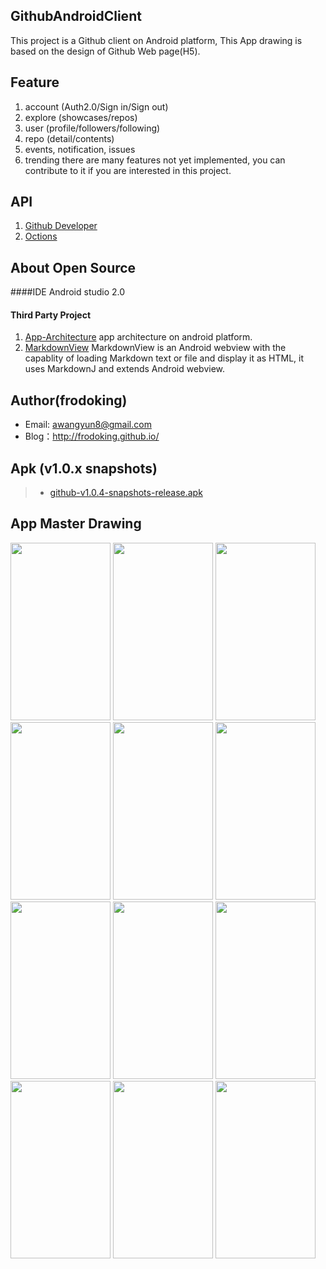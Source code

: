 ## GithubAndroidClient 

This project is a Github client on Android platform, This App drawing  is based on the design of Github Web page(H5).

## Feature
1. account (Auth2.0/Sign in/Sign out)
2. explore (showcases/repos)
3. user (profile/followers/following)
4. repo (detail/contents)
5. events, notification, issues
6. trending
there are many features not yet implemented, you can contribute to it if you are interested in this project.

## API
1. [Github Developer](https://developer.github.com/v3/)
2. [Octions](https://octicons.github.com/)
 
## About Open Source
####IDE
Android studio 2.0

#### Third Party Project
1. [App-Architecture](https://github.com/frodoking/App-Architecture.git)
    app architecture on android platform.
2. [MarkdownView](https://github.com/falnatsheh/MarkdownView)
    MarkdownView is an Android webview with the capablity of loading Markdown text or file and display it as HTML, it uses MarkdownJ and extends Android webview.

## Author(frodoking)
* Email: awangyun8@gmail.com
* Blog：http://frodoking.github.io/

## Apk (v1.0.x snapshots)
> * [github-v1.0.4-snapshots-release.apk](https://github.com/frodoking/GithubAndroidClient/releases/download/v1.0/github-v1.0.4-snapshots-release.apk) 

## App Master Drawing
<img  src="http://frodoking.github.io/img/github-client/github-home.png" width="160" height="284">
<img  src="http://frodoking.github.io/img/github-client/github-drawer.png" width="160" height="284">
<img  src="http://frodoking.github.io/img/github-client/github-profile.png" width="160" height="284">
<img  src="http://frodoking.github.io/img/github-client/github-notifications.png" width="160" height="284">
<img  src="http://frodoking.github.io/img/github-client/github-issues.png" width="160" height="284">
<img  src="http://frodoking.github.io/img/github-client/github-events.png" width="160" height="284">

<img  src="http://frodoking.github.io/img/github-client/github-explore.png" width="160" height="284">
<img  src="http://frodoking.github.io/img/github-client/github-showcases.png" width="160" height="284">

<img  src="http://frodoking.github.io/img/github-client/github-repo.png" width="160" height="284">
<img  src="http://frodoking.github.io/img/github-client/github-repo-issues.png" width="160" height="284">
<img  src="http://frodoking.github.io/img/github-client/github-repo-pulse.png" width="160" height="284">
<img  src="http://frodoking.github.io/img/github-client/github-repo-contents.png" width="160" height="284">
